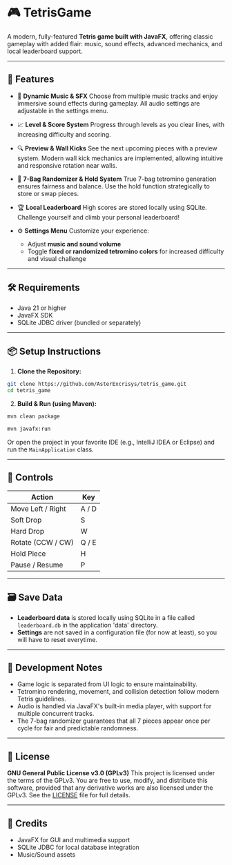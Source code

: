 # 🎮 TetrisGame

A modern, fully-featured **Tetris game built with JavaFX**, offering classic gameplay with added flair: music, sound effects, advanced mechanics, and local leaderboard support.

---

## 🚀 Features

* 🎵 **Dynamic Music & SFX**
  Choose from multiple music tracks and enjoy immersive sound effects during gameplay. All audio settings are adjustable in the settings menu.

* 📈 **Level & Score System**
  Progress through levels as you clear lines, with increasing difficulty and scoring.

* 🔍 **Preview & Wall Kicks**
  See the next upcoming pieces with a preview system. Modern wall kick mechanics are implemented, allowing intuitive and responsive rotation near walls.

* 🔄 **7-Bag Randomizer & Hold System**
  True 7-bag tetromino generation ensures fairness and balance. Use the hold function strategically to store or swap pieces.

* 🏆 **Local Leaderboard**
  High scores are stored locally using SQLite. Challenge yourself and climb your personal leaderboard!

* ⚙️ **Settings Menu**
  Customize your experience:

  * Adjust **music and sound volume**
  * Toggle **fixed or randomized tetromino colors** for increased difficulty and visual challenge

---

## 🛠️ Requirements

* Java 21 or higher
* JavaFX SDK
* SQLite JDBC driver (bundled or separately)

---

## 📦 Setup Instructions

1. **Clone the Repository:**

```bash
git clone https://github.com/AsterExcrisys/tetris_game.git
cd tetris_game
```

2. **Build & Run (using Maven):**

```bash
mvn clean package
```

```bash
mvn javafx:run
```

Or open the project in your favorite IDE (e.g., IntelliJ IDEA or Eclipse) and run the `MainApplication` class.

---

## 🧩 Controls

| Action            | Key      |
| ----------------- | -------- |
| Move Left / Right | A / D    |
| Soft Drop         | S        |
| Hard Drop         | W        |
| Rotate (CCW / CW) | Q / E    |
| Hold Piece        | H        |
| Pause / Resume    | P        |

---

## 🗃️ Save Data

* **Leaderboard data** is stored locally using SQLite in a file called `leaderboard.db` in the application 'data' directory.
* **Settings** are not saved in a configuration file (for now at least), so you will have to reset everytime.

---

## 🧪 Development Notes

* Game logic is separated from UI logic to ensure maintainability.
* Tetromino rendering, movement, and collision detection follow modern Tetris guidelines.
* Audio is handled via JavaFX's built-in media player, with support for multiple concurrent tracks.
* The 7-bag randomizer guarantees that all 7 pieces appear once per cycle for fair and predictable randomness.

---

## 📝 License

**GNU General Public License v3.0 (GPLv3)**
This project is licensed under the terms of the GPLv3. You are free to use, modify, and distribute this software, provided that any derivative works are also licensed under the GPLv3. See the [LICENSE](LICENSE) file for full details.

---

## 🙌 Credits

* JavaFX for GUI and multimedia support
* SQLite JDBC for local database integration
* Music/Sound assets
